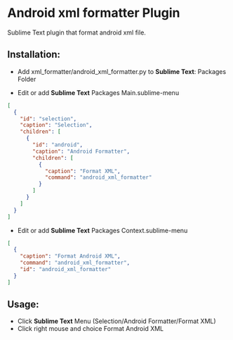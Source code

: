 Android xml formatter Plugin
===============================

Sublime Text plugin that format android xml file.

## Installation:

- Add xml_formatter/android_xml_formatter.py to **Sublime Text**: Packages Folder

- Edit or add **Sublime Text** Packages Main.sublime-menu

```json
[
  {
    "id": "selection",
    "caption": "Selection",
    "children": [
      {
        "id": "android",
        "caption": "Android Formatter",
        "children": [
          {
            "caption": "Format XML",
            "command": "android_xml_formatter"
          }
        ]
      }
    ]
  }
]
```

- Edit or add **Sublime Text** Packages Context.sublime-menu

```json
[
  {
    "caption": "Format Android XML",
    "command": "android_xml_formatter",
    "id": "android_xml_formatter"
  }
]
```

## Usage:
- Click **Sublime Text** Menu (Selection/Android Formatter/Format XML)
- Click right mouse and choice Format Android XML
